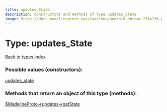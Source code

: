 ```yaml
---
title: updates_State
description: constructors and methods of type updates_State
image: https://docs.madelineproto.xyz/favicons/android-chrome-256x256.png
---
```

# Type: updates\_State  
[Back to types index](index.md)



### Possible values (constructors):

[updates\_state](../constructors/updates_state.md)  



### Methods that return an object of this type (methods):

[$MadelineProto->updates->getState](../methods/updates_getState.md)  



